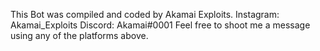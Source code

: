 This Bot was compiled and coded by Akamai Exploits.
Instagram: Akamai_Exploits
Discord: Akamai#0001
Feel free to shoot me a message using any of the platforms above.
